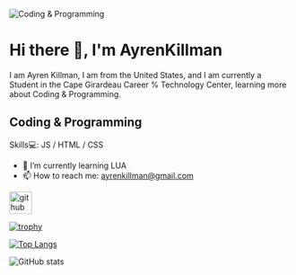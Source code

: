 
![Coding & Programming]([https://github.com/AyrenLKillman/AyrenLKillman/blob/main/Banner.png?raw=true](https://github.com/AyrenLKillman/AyrenLKillman/blob/main/AYREN.png?raw=true))

# Hi there 👋, I'm AyrenKillman
I am Ayren Killman, I am from the United States, and I am currently a Student in the Cape Girardeau Career % Technology Center, learning more about Coding & Programming.
## Coding & Programming
Skills💻: JS / HTML / CSS

- 🌱 I’m currently learning LUA 
- 📫 How to reach me: ayrenkillman@gmail.com 


[<img src='https://cdn.jsdelivr.net/npm/simple-icons@3.0.1/icons/github.svg' alt='github' height='40'>](https://github.com/AyrenLKillman)  

[![trophy](https://github-profile-trophy.vercel.app/?username=AyrenLKillman)](https://github.com/ryo-ma/github-profile-trophy)

[![Top Langs](https://github-readme-stats.vercel.app/api/top-langs/?username=AyrenLKillman)](https://github.com/anuraghazra/github-readme-stats)

![GitHub stats](https://github-readme-stats.vercel.app/api?username=AyrenLKillman&show_icons=true)  


